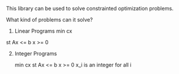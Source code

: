 This library can be used to solve constrainted optimization problems. 

What kind of problems can it solve?

1) Linear Programs
    min cx
 
 st Ax <= b
    x >= 0

2) Integer Programs
   
    min cx
 st Ax <= b
    x >= 0
    x_i is an integer for all i
